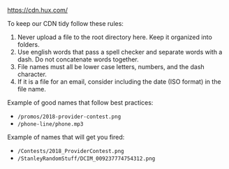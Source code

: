 https://cdn.hux.com/

To keep our CDN tidy follow these rules:
1. Never upload a file to the root directory here. Keep it organized into folders.
2. Use english words that pass a spell checker and separate words with a dash. Do not concatenate words together. 
3. File names must all be lower case letters, numbers, and the dash character.
4. If it is a file for an email, consider including the date (ISO format) in the file name.

Example of good names that follow best practices:
- `/promos/2018-provider-contest.png`
- `/phone-line/phone.mp3`

Example of names that will get you fired:
- `/Contests/2018_ProviderContest.png`
- `/StanleyRandomStuff/DCIM_009237774754312.png`
